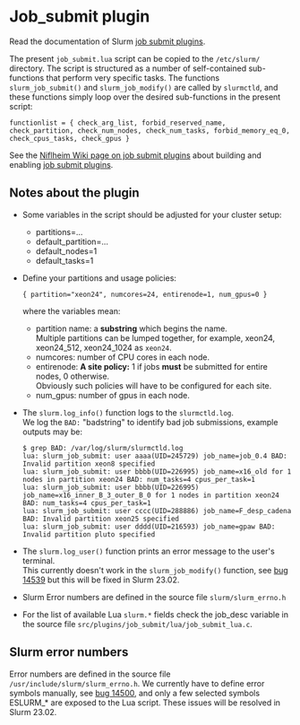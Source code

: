 Job_submit plugin
=================

Read the documentation of Slurm [job submit plugins]( https://slurm.schedmd.com/job_submit_plugins.html).

The present ```job_submit.lua``` script can be copied to the ```/etc/slurm/``` directory.
The script is structured as a number of self-contained sub-functions that perform very specific tasks.
The functions ```slurm_job_submit()``` and ```slurm_job_modify()``` are called by ```slurmctld```,
and these functions simply loop over the desired sub-functions in the present script:
```
functionlist = { check_arg_list, forbid_reserved_name, check_partition, check_num_nodes, check_num_tasks, forbid_memory_eq_0, check_cpus_tasks, check_gpus }
```

See the [Niflheim Wiki page on job submit plugins](https://wiki.fysik.dtu.dk/niflheim/Slurm_configuration#job-submit-plugins)
about building and enabling [job submit plugins]( https://slurm.schedmd.com/job_submit_plugins.html).

Notes about the plugin
----------------------

* Some variables in the script should be adjusted for your cluster setup:

  - partitions=...
  - default_partition=...
  - default_nodes=1
  - default_tasks=1

* Define your partitions and usage policies:
  ```
  { partition="xeon24", numcores=24, entirenode=1, num_gpus=0 }
  ```
  where the variables mean:

  - partition name: a **substring** which begins the name.   
    Multiple partitions can be lumped together, for example, xeon24, xeon24_512, xeon24_1024 as ```xeon24```.
  - numcores: number of CPU cores in each node.
  - entirenode: **A site policy:** 1 if jobs **must** be submitted for entire nodes, 0 otherwise.   
    Obviously such policies will have to be configured for each site.
  - num_gpus: number of gpus in each node.


* The ```slurm.log_info()``` function logs to the ```slurmctld.log```.   
  We log the ```BAD:``` "badstring" to identify bad job submissions, example outputs may be:
  ```
  $ grep BAD: /var/log/slurm/slurmctld.log
  lua: slurm_job_submit: user aaaa(UID=245729) job_name=job_0.4 BAD: Invalid partition xeon8 specified
  lua: slurm_job_submit: user bbbb(UID=226995) job_name=x16_old for 1 nodes in partition xeon24 BAD: num_tasks=4 cpus_per_task=1
  lua: slurm_job_submit: user bbbb(UID=226995) job_name=x16_inner_B_3_outer_B_0 for 1 nodes in partition xeon24 BAD: num_tasks=4 cpus_per_task=1
  lua: slurm_job_submit: user cccc(UID=288886) job_name=F_desp_cadena BAD: Invalid partition xeon25 specified
  lua: slurm_job_submit: user dddd(UID=216593) job_name=gpaw BAD: Invalid partition pluto specified
  ```
* The ```slurm.log_user()``` function prints an error message to the user's terminal.    
  This currently doesn't work in the ```slurm_job_modify()``` function, 
  see [bug 14539](https://bugs.schedmd.com/show_bug.cgi?id=14539) but this will be fixed in Slurm 23.02.
* Slurm Error numbers are defined in the source file ```slurm/slurm_errno.h```
* For the list of available Lua ```slurm.*``` fields check the job_desc variable in the source file
  ```src/plugins/job_submit/lua/job_submit_lua.c```.

Slurm error numbers
---------------------

Error numbers are defined in the source file ```/usr/include/slurm/slurm_errno.h```.
We currently have to define error symbols manually, see [bug 14500](https://bugs.schedmd.com/show_bug.cgi?id=14500),
and only a few selected symbols ESLURM_* are exposed to the Lua script.
These issues will be resolved in Slurm 23.02.
